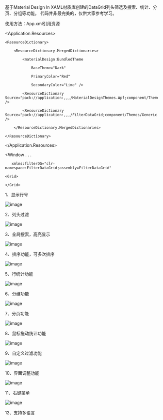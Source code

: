 基于Material Design In XAML材质库创建的DataGrid列头筛选及搜索、统计、分页、分组等功能。
代码并非最完美的，仅供大家参考学习。

使用方法：App.xml引用资源

  
<Application.Resources>

    <ResourceDictionary>
    
        <ResourceDictionary.MergedDictionaries>
        
            <materialDesign:BundledTheme
            
                BaseTheme="Dark"
                
                PrimaryColor="Red"
                
                SecondaryColor="Lime" />
                
            <ResourceDictionary Source="pack://application:,,,/MaterialDesignThemes.Wpf;component/Themes/MaterialDesignTheme.Defaults.xaml" />
            
            <ResourceDictionary Source="pack://application:,,,/FilterDataGrid;component/Themes/Generic.xaml" />
            
        </ResourceDictionary.MergedDictionaries>
        
    </ResourceDictionary>
    
</Application.Resources>
   
   
 <Window . . .
 
       xmlns:filterDG="clr-namespace:FilterDataGrid;assembly=FilterDataGrid"
       
    <Grid>
 
    </Grid>
    
</Window>


1、显示行号

![image](https://github.com/ChelyLuu/FilterDataGrid/assets/73624088/c1194c2d-0435-4d5f-bd9f-940e0eff353f)

2、列头过滤

![image](https://github.com/ChelyLuu/FilterDataGrid/assets/73624088/0f889d21-f8e2-43b4-92d1-ef369aa049b7)

3、全局搜索，高亮显示

![image](https://github.com/ChelyLuu/FilterDataGrid/assets/73624088/f27b6b6b-b53e-4152-9247-135ab22dacbf)

4、排序功能，可多次排序

![image](https://github.com/ChelyLuu/FilterDataGrid/assets/73624088/b51c3b5a-339a-4443-a7ab-3cb7473bb5f7)

5、行统计功能

![image](https://github.com/ChelyLuu/FilterDataGrid/assets/73624088/5c4a0fad-4f00-4b6c-b1d1-c661344a873d)

6、分组功能

![image](https://github.com/ChelyLuu/FilterDataGrid/assets/73624088/1beb316b-dc05-4715-9458-11997990ce87)

7、分页功能

![image](https://github.com/ChelyLuu/FilterDataGrid/assets/73624088/f22bf873-fdd3-4732-81da-e3943908007a)

8、鼠标拖动统计功能

![image](https://github.com/ChelyLuu/FilterDataGrid/assets/73624088/8ba206c3-11ff-4309-9df8-56fc71f188d1)

9、自定义过滤功能

![image](https://github.com/ChelyLuu/FilterDataGrid/assets/73624088/f0a0ece7-d61e-4990-9212-b7a73e26f9d6)

10、界面调整功能

![image](https://github.com/ChelyLuu/FilterDataGrid/assets/73624088/10a8743d-a931-4921-850a-cd34504c3697)

11、右键菜单

![image](https://github.com/ChelyLuu/FilterDataGrid/assets/73624088/affacfc2-bcb5-48ed-a14b-b0f6726cc244)

12、支持多语言
